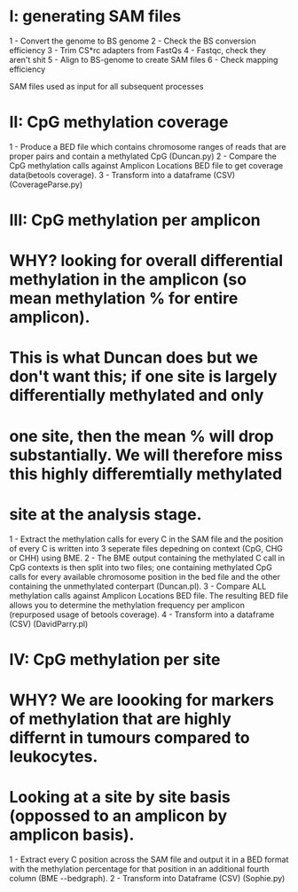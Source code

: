 # I: generating SAM files
1 - Convert the genome to BS genome
2 - Check the BS conversion efficiency
3 - Trim CS*rc adapters from FastQs
4 - Fastqc, check they aren't shit
5 - Align to BS-genome to create SAM files
6 - Check mapping efficiency 

SAM files used as input for all subsequent processes

# II: CpG methylation coverage
1 - Produce a BED file which contains chromosome ranges of reads that are 
	proper pairs and contain a methylated CpG (Duncan.py)
2 - Compare the CpG methylation calls against Amplicon Locations BED file to get coverage 
	data(betools coverage). 
3 - Transform into a dataframe (CSV) (CoverageParse.py)


# III: CpG methylation per amplicon
# WHY? looking for overall differential methylation in the amplicon (so mean methylation % for entire amplicon).
# This is what Duncan does but we don't want this; if one site is largely differentially methylated and only
# one site, then the mean % will drop substantially. We will therefore miss this highly differemtially methylated
# site at the analysis stage.
1 - Extract the methylation calls for every C in the SAM file and the position of every C is 
	written into 3 seperate files depedning on context (CpG, CHG or CHH) using BME.
2 - The BME output containing the methylated C call in CpG contexts is then split into two
	files; one containing methylated CpG calls for every available chromosome position in the bed 
	file and the other containing the unmethylated conterpart (Duncan.pl).
3 -	Compare ALL methylation calls against Amplicon Locations BED file. The resulting BED file
	allows you to determine the methylation frequency per amplicon (repurposed 
	usage of betools coverage).
4 - Transform into a dataframe (CSV) (DavidParry.pl)


# IV: CpG methylation per site
# WHY? We are loooking for markers of methylation that are highly differnt in tumours compared to leukocytes.
# Looking at a site by site basis (oppossed to an amplicon by amplicon basis).
1 - Extract every C position across the SAM file and output it in a BED format with the methylation 
	percentage for that position in an additional fourth column (BME --bedgraph).
2 - Transform into Dataframe (CSV) (Sophie.py)



